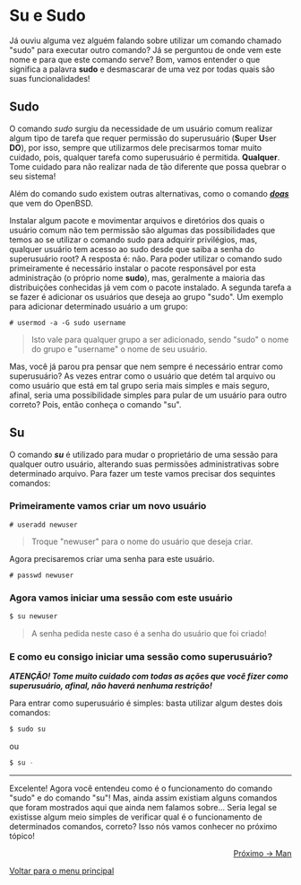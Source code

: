 # Su e Sudo

Já ouviu alguma vez alguém falando sobre utilizar um comando chamado "sudo" para executar outro comando? Já se perguntou de onde vem este nome e para que este comando serve? Bom, vamos entender o que significa a palavra **sudo** e desmascarar de uma vez por todas quais são suas funcionalidades!

## Sudo

O comando *sudo* surgiu da necessidade de um usuário comum realizar algum tipo de tarefa que requer permissão do superusuário (**S**uper **U**ser **DO**), por isso, sempre que utilizarmos dele precisarmos tomar muito cuidado, pois, qualquer tarefa como superusuário é permitida. **Qualquer**. Tome cuidado para não realizar nada de tão diferente que possa quebrar o seu sistema!

Além do comando sudo existem outras alternativas, como o comando ***<a href="https://man.openbsd.org/doas">doas</a>*** que vem do OpenBSD.

Instalar algum pacote e movimentar arquivos e diretórios dos quais o usuário comum não tem permissão são algumas das possibilidades que temos ao se utilizar o comando sudo para adquirir privilégios, mas, qualquer usuário tem acesso ao sudo desde que saiba a senha do superusuário root? A resposta é: não. Para poder utilizar o comando sudo primeiramente é necessário instalar o pacote responsável por esta administração (o próprio nome **sudo**), mas, geralmente a maioria das distribuições conhecidas já vem com o pacote instalado. A segunda tarefa a se fazer é adicionar os usuários que deseja ao grupo "sudo". Um exemplo para adicionar determinado usuário a um grupo:

```
# usermod -a -G sudo username
```
> Isto vale para qualquer grupo a ser adicionado, sendo "sudo" o nome do grupo e "username" o nome de seu usuário.

Mas, você já parou pra pensar que nem sempre é necessário entrar como superusuário? As vezes entrar como o usuário que detém tal arquivo ou como usuário que está em tal grupo seria mais simples e mais seguro, afinal, seria uma possibilidade simples para pular de um usuário para outro correto? Pois, então conheça o comando "su".

## Su

O comando ***su*** é utilizado para mudar o proprietário de uma sessão para qualquer outro usuário, alterando suas permissões administrativas sobre determinado arquivo. Para fazer um teste vamos precisar dos sequintes comandos:

### Primeiramente vamos criar um novo usuário

```
# useradd newuser
```
> Troque "newuser" para o nome do usuário que deseja criar.

Agora precisaremos criar uma senha para este usuário.

```
# passwd newuser
```

### Agora vamos iniciar uma sessão com este usuário

```sh
$ su newuser
```
> A senha pedida neste caso é a senha do usuário que foi criado!

### E como eu consigo iniciar uma sessão como superusuário?

***ATENÇÃO! Tome muito cuidado com todas as ações que você fizer como superusuário, afinal, não haverá nenhuma restrição!***

Para entrar como superusuário é simples: basta utilizar algum destes dois comandos:

```sh
$ sudo su
```

ou 

```sh
$ su -
```

---

Excelente! Agora você entendeu como é o funcionamento do comando "sudo" e do comando "su"! Mas, ainda assim existiam alguns comandos que foram mostrados aqui que ainda nem falamos sobre... Seria legal se existisse algum meio simples de verificar qual é o funcionamento de determinados comandos, correto? Isso nós vamos conhecer no próximo tópico!

<p align="right">
  <a href="https://github.com/lanjoni/lpi4noobs/blob/main/content/conceitos/man.md">Próximo -> Man</a>
</p>

<p align="left">
  <a href="https://github.com/lanjoni/lpi4noobs#roadmap">Voltar para o menu principal</a>
</p>

